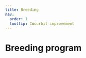 ```yaml
---
title: Breeding 
nav:
  order: 1
  tooltip: Cucurbit improvement 
---
```


# <i class="fas fa-seedling"></i>Breeding program


